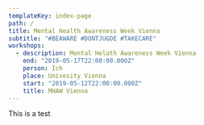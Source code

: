 ```yaml
---
templateKey: index-page
path: /
title: Mental Health Awareness Week Vienna
subtitle: "#BEAWARE #DONTJUGDE #TAKECARE"
workshops:
  - description: Mental Helath Awareness Week Vienna
    end: "2019-05-17T22:00:00.000Z"
    person: Ich
    place: Univesity Vienna
    start: "2019-05-12T22:00:00.000Z"
    title: MHAW Vienna
---
```


This is a test
